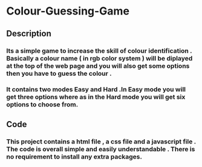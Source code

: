 # Colour-Guessing-Game
## Description
### Its a simple game to increase the skill of colour identification . Basically a colour name ( in rgb color system ) will be diplayed at the top of the web page and you will also get some options then you have to guess the colour .
### It contains two modes Easy and Hard .In Easy mode you will get three options where as in the Hard mode you will get six options to choose from.

## Code
### This project contains a html file , a css file and a javascript file . The code is overall simple and easily understandable . There is no requirement to install any extra packages. 
